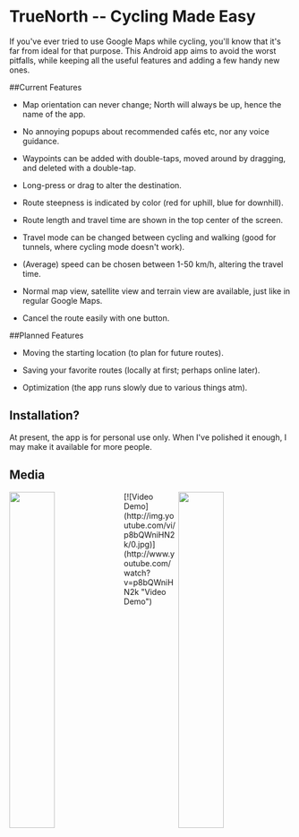 # TrueNorth -- Cycling Made Easy

If you've ever tried to use Google Maps while cycling, you'll know that it's far from ideal for that purpose.
This Android app aims to avoid the worst pitfalls, while keeping all the useful features and adding a 
few handy new ones.

##Current Features

* Map orientation can never change; North will always be up, hence the name of the app.

* No annoying popups about recommended cafés etc, nor any voice guidance.

* Waypoints can be added with double-taps, moved around by dragging, and deleted with a double-tap.

* Long-press or drag to alter the destination.

* Route steepness is indicated by color (red for uphill, blue for downhill).

* Route length and travel time are shown in the top center of the screen.

* Travel mode can be changed between cycling and walking (good for tunnels, where cycling mode doesn't work).

* (Average) speed can be chosen between 1-50 km/h, altering the travel time.

* Normal map view, satellite view and terrain view are available, just like in regular Google Maps.

* Cancel the route easily with one button.

##Planned Features

* Moving the starting location (to plan for future routes).

* Saving your favorite routes (locally at first; perhaps online later).

* Optimization (the app runs slowly due to various things atm).

## Installation?

At present, the app is for personal use only. When I've polished it enough, I may make it available for more people.

## Media

<img align="left" width="40%" height="600" src="https://i.imgur.com/Cgiuzb7.jpg">
<img align="right" width="40%" height="600" src="https://i.imgur.com/nrE57e6.jpg">
[![Video Demo](http://img.youtube.com/vi/p8bQWniHN2k/0.jpg)](http://www.youtube.com/watch?v=p8bQWniHN2k "Video Demo")
